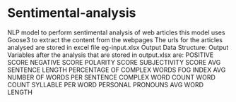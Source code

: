 # Sentimental-analysis
NLP model to perform sentimental analysis of web articles
this model uses Goose3 to extract the content from the webpages
The urls for the articles analysed are stored in excel file eg-input.xlsx
Output Data Structure:
Output Variables after the analysis that are stored in output.xlsx are:
POSITIVE SCORE
NEGATIVE SCORE
POLARITY SCORE
SUBJECTIVITY SCORE
AVG SENTENCE LENGTH
PERCENTAGE OF COMPLEX WORDS
FOG INDEX
AVG NUMBER OF WORDS PER SENTENCE
COMPLEX WORD COUNT
WORD COUNT
SYLLABLE PER WORD
PERSONAL PRONOUNS
AVG WORD LENGTH

